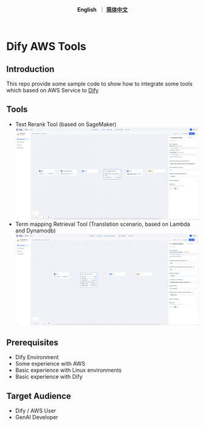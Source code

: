<p align="center">
    &nbsp<strong>English</strong>&nbsp ｜ <a href="README_ZH.md"><strong>简体中文</strong></a>&nbsp 
</p>
<br>

# Dify AWS Tools

## Introduction
This repo provide some sample code to show how to integrate some tools which based on AWS Service to [Dify](https://github.com/langgenius/dify)

## Tools
- Text Rerank Tool (based on SageMaker)
    ![Rerank](./rerank.png)
- Term mapping Retrieval Tool (Translation scenario, based on Lambda and Dynamodb)
    ![Term_Retrieval](./term_retrieval.png)

## Prerequisites
- Dify Environment
- Some experience with AWS
- Basic experience with Linux environments
- Basic experience with Dify

## Target Audience
- Dify / AWS User
- GenAI Developer